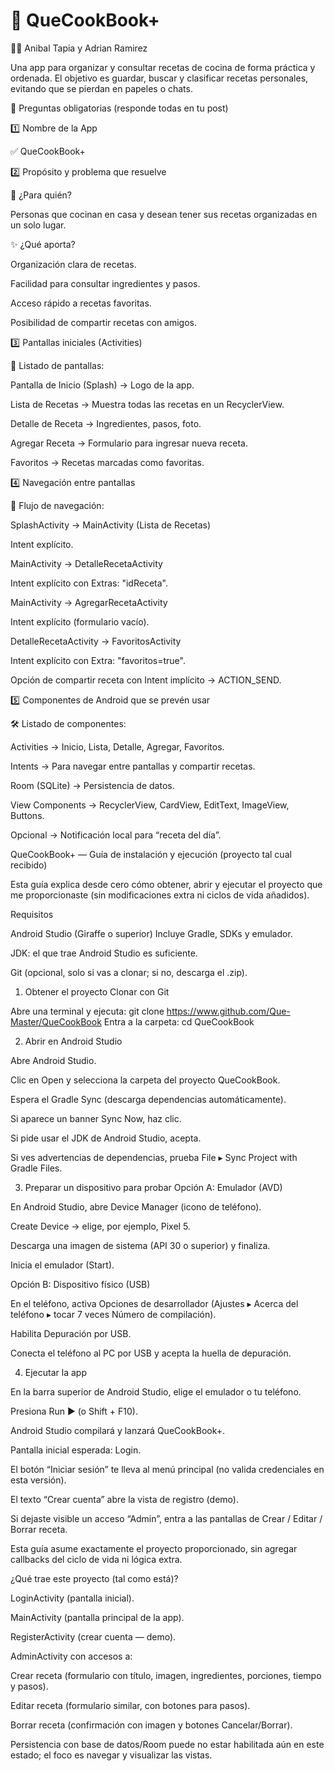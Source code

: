 # 🍲 QueCookBook+

👨‍💻 Anibal Tapia y Adrian Ramirez 

Una app para organizar y consultar recetas de cocina de forma práctica y ordenada.
El objetivo es guardar, buscar y clasificar recetas personales, evitando que se pierdan en papeles o chats.

📌 Preguntas obligatorias (responde todas en tu post)

1️⃣ Nombre de la App

✅ QueCookBook+

2️⃣ Propósito y problema que resuelve

👥 ¿Para quién?

Personas que cocinan en casa y desean tener sus recetas organizadas en un solo lugar.

✨ ¿Qué aporta?

Organización clara de recetas.

Facilidad para consultar ingredientes y pasos.

Acceso rápido a recetas favoritas.

Posibilidad de compartir recetas con amigos.

3️⃣ Pantallas iniciales (Activities)

📲 Listado de pantallas:

Pantalla de Inicio (Splash) → Logo de la app.

Lista de Recetas → Muestra todas las recetas en un RecyclerView.

Detalle de Receta → Ingredientes, pasos, foto.

Agregar Receta → Formulario para ingresar nueva receta.

Favoritos → Recetas marcadas como favoritas.

4️⃣ Navegación entre pantallas

🔗 Flujo de navegación:

SplashActivity → MainActivity (Lista de Recetas)

Intent explícito.

MainActivity → DetalleRecetaActivity

Intent explícito con Extras: "idReceta".

MainActivity → AgregarRecetaActivity

Intent explícito (formulario vacío).

DetalleRecetaActivity → FavoritosActivity

Intent explícito con Extra: "favoritos=true".

Opción de compartir receta con Intent implícito → ACTION_SEND.

5️⃣ Componentes de Android que se prevén usar

🛠️ Listado de componentes:

Activities → Inicio, Lista, Detalle, Agregar, Favoritos.

Intents → Para navegar entre pantallas y compartir recetas.

Room (SQLite) → Persistencia de datos.

View Components → RecyclerView, CardView, EditText, ImageView, Buttons.

Opcional → Notificación local para “receta del día”.

QueCookBook+ — Guía de instalación y ejecución (proyecto tal cual recibido)

Esta guía explica desde cero cómo obtener, abrir y ejecutar el proyecto que me proporcionaste (sin modificaciones extra ni ciclos de vida añadidos).

Requisitos

Android Studio (Giraffe o superior)
Incluye Gradle, SDKs y emulador.

JDK: el que trae Android Studio es suficiente.

Git (opcional, solo si vas a clonar; si no, descarga el .zip).

1) Obtener el proyecto
Clonar con Git

Abre una terminal y ejecuta:
git clone https://www.github.com/Que-Master/QueCookBook
Entra a la carpeta:
cd QueCookBook

2) Abrir en Android Studio

Abre Android Studio.

Clic en Open y selecciona la carpeta del proyecto QueCookBook.

Espera el Gradle Sync (descarga dependencias automáticamente).

Si aparece un banner Sync Now, haz clic.

Si pide usar el JDK de Android Studio, acepta.

Si ves advertencias de dependencias, prueba File ▸ Sync Project with Gradle Files.

3) Preparar un dispositivo para probar
Opción A: Emulador (AVD)

En Android Studio, abre Device Manager (icono de teléfono).

Create Device → elige, por ejemplo, Pixel 5.

Descarga una imagen de sistema (API 30 o superior) y finaliza.

Inicia el emulador (Start).

Opción B: Dispositivo físico (USB)

En el teléfono, activa Opciones de desarrollador
(Ajustes ▸ Acerca del teléfono ▸ tocar 7 veces Número de compilación).

Habilita Depuración por USB.

Conecta el teléfono al PC por USB y acepta la huella de depuración.

4) Ejecutar la app

En la barra superior de Android Studio, elige el emulador o tu teléfono.

Presiona Run ▶ (o Shift + F10).

Android Studio compilará y lanzará QueCookBook+.

Pantalla inicial esperada: Login.

El botón “Iniciar sesión” te lleva al menú principal (no valida credenciales en esta versión).

El texto “Crear cuenta” abre la vista de registro (demo).

Si dejaste visible un acceso “Admin”, entra a las pantallas de Crear / Editar / Borrar receta.

Esta guía asume exactamente el proyecto proporcionado, sin agregar callbacks del ciclo de vida ni lógica extra.

¿Qué trae este proyecto (tal como está)?

LoginActivity (pantalla inicial).

MainActivity (pantalla principal de la app).

RegisterActivity (crear cuenta — demo).

AdminActivity con accesos a:

Crear receta (formulario con título, imagen, ingredientes, porciones, tiempo y pasos).

Editar receta (formulario similar, con botones para pasos).

Borrar receta (confirmación con imagen y botones Cancelar/Borrar).

Persistencia con base de datos/Room puede no estar habilitada aún en este estado; el foco es navegar y visualizar las vistas.
